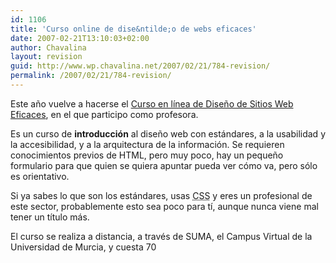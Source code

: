 ```yaml
---
id: 1106
title: 'Curso online de dise&ntilde;o de webs eficaces'
date: 2007-02-21T13:10:03+02:00
author: Chavalina
layout: revision
guid: http://www.wp.chavalina.net/2007/02/21/784-revision/
permalink: /2007/02/21/784-revision/
---
```

Este a&ntilde;o vuelve a hacerse el <a href="http://www.um.es/estudios/cursos/web/" target="_blank">Curso en l&iacute;nea de Dise&ntilde;o de Sitios Web Eficaces</a>, en el que participo como profesora.

Es un curso de **introducci&oacute;n** al dise&ntilde;o web con estándares, a la usabilidad y la accesibilidad, y a la arquitectura de la informaci&oacute;n. Se requieren conocimientos previos de HTML, pero muy poco, hay un peque&ntilde;o formulario para que quien se quiera apuntar pueda ver c&oacute;mo va, pero s&oacute;lo es orientativo.

Si ya sabes lo que son los estándares, usas <acronym title="Cascade Style Sheets">CSS</acronym> y eres un profesional de este sector, probablemente esto sea poco para t&iacute;, aunque nunca viene mal tener un t&iacute;tulo más.

El curso se realiza a distancia, a través de SUMA, el Campus Virtual de la Universidad de Murcia, y cuesta 70